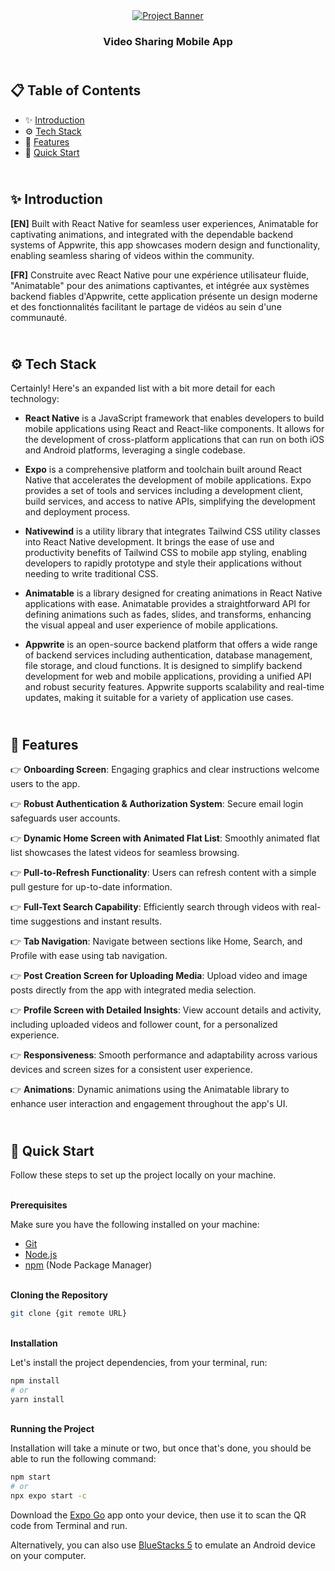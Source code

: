 <div align="center">
    <a href="" target="_blank">
      <img src="assets/design/preview.webp" alt="Project Banner">
    </a>
  <h3 align="center">Video Sharing Mobile App</h3>
</div>

##  <br /> 📋 <a name="table">Table of Contents</a>

- ✨ [Introduction](#introduction)
- ⚙️ [Tech Stack](#tech-stack)
- 📝 [Features](#features)
- 🚀 [Quick Start](#quick-start)

##  <br /> <a name="introduction">✨ Introduction</a>

**[EN]** Built with React Native for seamless user experiences, Animatable for captivating animations, and integrated with the dependable backend systems of Appwrite, this app showcases modern design and functionality, enabling seamless sharing of videos within the community.

**[FR]** Construite avec React Native pour une expérience utilisateur fluide, "Animatable" pour des animations captivantes, et intégrée aux systèmes backend fiables d'Appwrite, cette application présente un design moderne et des fonctionnalités facilitant le partage de vidéos au sein d'une communauté.

##  <br /> <a name="tech-stack">⚙️ Tech Stack</a>

Certainly! Here's an expanded list with a bit more detail for each technology:

- **React Native** is a JavaScript framework that enables developers to build mobile applications using React and React-like components. It allows for the development of cross-platform applications that can run on both iOS and Android platforms, leveraging a single codebase.

- **Expo** is a comprehensive platform and toolchain built around React Native that accelerates the development of mobile applications. Expo provides a set of tools and services including a development client, build services, and access to native APIs, simplifying the development and deployment process.

- **Nativewind** is a utility library that integrates Tailwind CSS utility classes into React Native development. It brings the ease of use and productivity benefits of Tailwind CSS to mobile app styling, enabling developers to rapidly prototype and style their applications without needing to write traditional CSS.

- **Animatable** is a library designed for creating animations in React Native applications with ease. Animatable provides a straightforward API for defining animations such as fades, slides, and transforms, enhancing the visual appeal and user experience of mobile applications.

- **Appwrite** is an open-source backend platform that offers a wide range of backend services including authentication, database management, file storage, and cloud functions. It is designed to simplify backend development for web and mobile applications, providing a unified API and robust security features. Appwrite supports scalability and real-time updates, making it suitable for a variety of application use cases.

## <br/> <a name="features">📝 Features</a>

👉 **Onboarding Screen**: Engaging graphics and clear instructions welcome users to the app.

👉 **Robust Authentication & Authorization System**: Secure email login safeguards user accounts.

👉 **Dynamic Home Screen with Animated Flat List**: Smoothly animated flat list showcases the latest videos for seamless browsing.

👉 **Pull-to-Refresh Functionality**: Users can refresh content with a simple pull gesture for up-to-date information.

👉 **Full-Text Search Capability**: Efficiently search through videos with real-time suggestions and instant results.

👉 **Tab Navigation**: Navigate between sections like Home, Search, and Profile with ease using tab navigation.

👉 **Post Creation Screen for Uploading Media**: Upload video and image posts directly from the app with integrated media selection.

👉 **Profile Screen with Detailed Insights**: View account details and activity, including uploaded videos and follower count, for a personalized experience.

👉 **Responsiveness**: Smooth performance and adaptability across various devices and screen sizes for a consistent user experience.

👉 **Animations**: Dynamic animations using the Animatable library to enhance user interaction and engagement throughout the app's UI.


## <br /> <a name="quick-start">🚀 Quick Start</a>

Follow these steps to set up the project locally on your machine.

<br/>**Prerequisites**

Make sure you have the following installed on your machine:

- [Git](https://git-scm.com/)
- [Node.js](https://nodejs.org/en)
- [npm](https://www.npmjs.com/) (Node Package Manager)

<br/>**Cloning the Repository**

```bash
git clone {git remote URL}
```

<br/>**Installation**

Let's install the project dependencies, from your terminal, run:

```bash
npm install
# or
yarn install
```

<br/>**Running the Project**

Installation will take a minute or two, but once that's done, you should be able to run the following command:

```bash
npm start
# or
npx expo start -c
```

Download the [Expo Go](https://expo.dev/go) app onto your device, then use it to scan the QR code from Terminal and run.

Alternatively, you can also use [BlueStacks 5](https://www.bluestacks.com/bluestacks-5.html) to emulate an Android device on your computer.